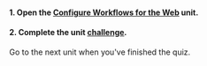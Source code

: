<head><base target="_blank"> </head>

#### **1. Open the [Configure Workflows for the Web](https://safe.my.trailhead.com/content/safe/modules/build-basic-self-serve-workflows/configure-workflows-for-the-web?trail_id=fme-server-authoring) unit.**

  


#### **2. Complete the unit** [**challenge**](https://safe.my.trailhead.com/content/safe/modules/build-basic-self-serve-workflows/configure-workflows-for-the-web?trail_id=fme-server-authoring#challenge).

Go to the next unit when you've finished the quiz.


